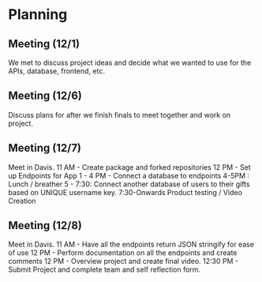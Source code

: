 # Planning

## Meeting (12/1)
We met to discuss project ideas and decide what we wanted to use for the APIs, database, frontend, etc.

## Meeting (12/6)
Discuss plans for after we finish finals to meet together and work on project.

## Meeting (12/7)
Meet in Davis.
  11 AM - Create package and forked repositories
  12 PM - Set up Endpoints for App
  1 - 4 PM - Connect a database to endpoints 
  4-5PM : Lunch / breather
  5 - 7:30: Connect another database of users to their gifts based on UNIQUE username key.
  7:30-Onwards Product testing / Video Creation

## Meeting (12/8)
Meet in Davis.
  11 AM - Have all the endpoints return JSON stringify for ease of use
  12 PM - Perform documentation on all the endpoints and create comments
  12 PM - Overview project and create final video.
  12:30 PM - Submit Project and complete team and self reflection form.
